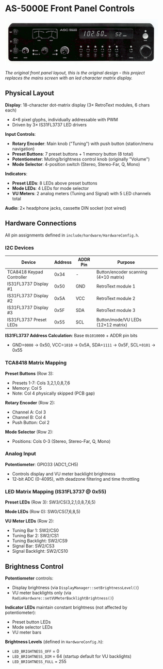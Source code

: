 # AS-5000E Front Panel Controls

![AS-5000E Front Panel](./AS-5000E-Panel-Layout.jpg)

*The original front panel layout, this is the original design - this project replaces the mains screen with an led character matrix display.*

## Physical Layout

**Display**: 18-character dot-matrix display (3× RetroText modules, 6 chars each)
- 4×6 pixel glyphs, individually addressable with PWM
- Driven by 3× IS31FL3737 LED drivers

**Input Controls**:
- **Rotary Encoder**: Main knob ("Tuning") with push button (station/menu navigation)
- **Preset Buttons**: 7 preset buttons + 1 memory button (8 total)
- **Potentiometer**:  Muting/brightness control knob (originally "Volume")
- **Mode Selector**: 4-position switch (Stereo, Stereo-Far, Q, Mono)

**Indicators**:
- **Preset LEDs**: 8 LEDs above preset buttons
- **Mode LEDs**: 4 LEDs for mode selector
- **VU Meters**: 2 analog meters (Tuning and Signal) with 5 LED channels total

**Audio**: 2× headphone jacks, cassette DIN socket (not wired)

## Hardware Connections

All pin assignments defined in `include/hardware/HardwareConfig.h`.

### I2C Devices

| Device | Address | ADDR Pin | Purpose |
|--------|---------|----------|---------|
| TCA8418 Keypad Controller | 0x34 | - | Button/encoder scanning (4×10 matrix) |
| IS31FL3737 Display #1 | 0x50 | GND | RetroText module 1 |
| IS31FL3737 Display #2 | 0x5A | VCC | RetroText module 2 |
| IS31FL3737 Display #3 | 0x5F | SDA | RetroText module 3 |
| IS31FL3737 Preset LEDs | 0x55 | SCL | Button/mode/VU LEDs (12×12 matrix) |

**IS31FL3737 Address Calculation**: Base `0b1010000` + ADDR pin bits
- GND=`0000` → 0x50, VCC=`1010` → 0x5A, SDA=`1111` → 0x5F, SCL=`0101` → 0x55

### TCA8418 Matrix Mapping

**Preset Buttons** (Row 3):
- Presets 1-7: Cols 3,2,1,0,8,7,6
- Memory: Col 5
- Note: Col 4 physically skipped (PCB gap)

**Rotary Encoder** (Row 2):
- Channel A: Col 3
- Channel B: Col 4  
- Push Button: Col 2

**Mode Selector** (Row 2):
- Positions: Cols 0-3 (Stereo, Stereo-Far, Q, Mono)

### Analog Input

**Potentiometer**: GPIO33 (ADC1_CH5)
- Controls display and VU meter backlight brightness
- 12-bit ADC (0-4095), with deadzone filtering and time throttling

### LED Matrix Mapping (IS31FL3737 @ 0x55)

**Preset LEDs** (Row 3): SW3/CS(3,2,1,0,8,7,6,5)

**Mode LEDs** (Row 0): SW0/CS(7,6,8,5)

**VU Meter LEDs** (Row 2):
- Tuning Bar 1: SW2/CS0
- Tuning Bar 2: SW2/CS1
- Tuning Backlight: SW2/CS9
- Signal Bar: SW2/CS3
- Signal Backlight: SW2/CS10

## Brightness Control

**Potentiometer** controls:
- Display brightness (via `DisplayManager::setBrightnessLevel()`)
- VU meter backlights only (via `RadioHardware::setVUMeterBacklightBrightness()`)

**Indicator LEDs** maintain constant brightness (not affected by potentiometer):
- Preset button LEDs
- Mode selector LEDs
- VU meter bars

**Brightness Levels** (defined in `HardwareConfig.h`):
- `LED_BRIGHTNESS_OFF` = 0
- `LED_BRIGHTNESS_DIM` = 64 (startup default for VU backlights)
- `LED_BRIGHTNESS_FULL` = 255
